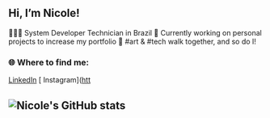 ## Hi, I’m Nicole!

👩🏻‍💻 System Developer Technician in Brazil
💭 Currently working on personal projects to increase my portfolio
🎨 #art & #tech walk together, and so do I! 

### 🌐 Where to find me:
[<i class="ri-linkedin-fill"></i> LinkedIn](https://www.linkedin.com/in/nicoleyps/)
[<i class="ri-instagram-fill"></i> Instagram]([htt](https://www.instagram.com/nicoleyajima)

## ![Nicole's GitHub stats](https://github-readme-stats.vercel.app/api?username=nicyps&show_icons=true&theme=dracula)
